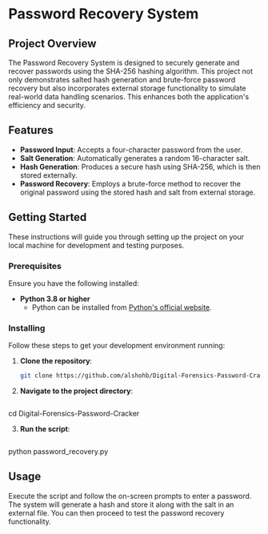 # Password Recovery System

## Project Overview
The Password Recovery System is designed to securely generate and recover passwords using the SHA-256 hashing algorithm. This project not only demonstrates salted hash generation and brute-force password recovery but also incorporates external storage functionality to simulate real-world data handling scenarios. This enhances both the application's efficiency and security.

## Features
- **Password Input**: Accepts a four-character password from the user.
- **Salt Generation**: Automatically generates a random 16-character salt.
- **Hash Generation**: Produces a secure hash using SHA-256, which is then stored externally.
- **Password Recovery**: Employs a brute-force method to recover the original password using the stored hash and salt from external storage.

## Getting Started
These instructions will guide you through setting up the project on your local machine for development and testing purposes.

### Prerequisites
Ensure you have the following installed:
- **Python 3.8 or higher**
  - Python can be installed from [Python's official website](https://python.org).

### Installing
Follow these steps to get your development environment running:

1. **Clone the repository**:
   ```bash
   git clone https://github.com/alshohb/Digital-Forensics-Password-Cracker.git

2. **Navigate to the project directory**:
   ```bash
cd Digital-Forensics-Password-Cracker

3. **Run the script**:
   ```bash
python password_recovery.py


## Usage
Execute the script and follow the on-screen prompts to enter a password. The system will generate a hash and store it along with the salt in an external file. You can then proceed to test the password recovery functionality.
